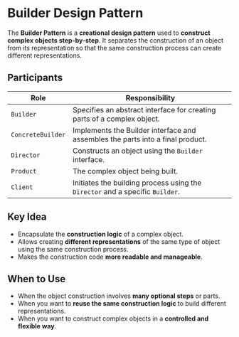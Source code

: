 # Builder Design Pattern

The **Builder Pattern** is a **creational design pattern** used to **construct complex objects step-by-step**. It separates the construction of an object from its representation so that the same construction process can create different representations.

## Participants

| Role            | Responsibility                                                                 |
|------------------|----------------------------------------------------------------------------------|
| `Builder`        | Specifies an abstract interface for creating parts of a complex object.         |
| `ConcreteBuilder`| Implements the Builder interface and assembles the parts into a final product.  |
| `Director`       | Constructs an object using the `Builder` interface.                             |
| `Product`        | The complex object being built.                                                 |
| `Client`         | Initiates the building process using the `Director` and a specific `Builder`.   |

## Key Idea

- Encapsulate the **construction logic** of a complex object.
- Allows creating **different representations** of the same type of object using the same construction process.
- Makes the construction code **more readable and manageable**.

## When to Use

- When the object construction involves **many optional steps** or parts.
- When you want to **reuse the same construction logic** to build different representations.
- When you want to construct complex objects in a **controlled and flexible way**.
